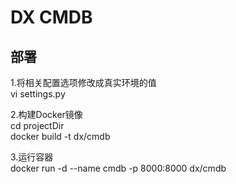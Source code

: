 # DX CMDB

## 部署
1.将相关配置选项修改成真实环境的值<br/>
vi settings.py<br/>

2.构建Docker镜像<br/>
cd projectDir<br/>
docker build -t dx/cmdb<br/>

3.运行容器<br/>
docker run -d --name cmdb -p 8000:8000 dx/cmdb
